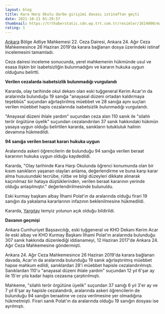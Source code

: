 ```yaml
--- 
layout: blog
title: Kara Harp Okulu darbe girişimi davası istinaftan geçti
date: 2021-10-21 01:29:57
thumbnail: https://trthaberstatic.cdn.wp.trt.com.tr/resimler/1614000/mahkeme-1614543.jpg
rating: 1
---
```

<p>
	<a href="https://www.trthaber.com/etiket/ankara/" target="_blank">Ankara</a> Bölge Adliye Mahkemesi 22. Ceza Dairesi, Ankara 24. Ağır Ceza Mahkemesince 26 Haziran 2019'da karara bağlanan dosya üzerindeki istinaf incelemesini tamamladı.</p>
<p>
	Ceza dairesi inceleme sonucunda, yerel mahkemenin hükmünde usul ve esasa ilişkin bir isabetsizliğin bulunmadığını ve kararın hukuka uygun olduğunu belirtti.</p>
<p>
	<strong>Verilen cezalarda isabetsizlik bulunmadığı vurgulandı</strong></p>
<p>
	Kararda, olay tarihinde okul dekanı olan eski tuğgeneral Kerim Acar'ın da aralarında bulunduğu 19 sanığa "anayasal düzeni ortadan kaldırmaya teşebbüs" suçundan ağırlaştırılmış müebbet ve 28 sanığa aynı suçtan verilen müebbet hapis cezalarında isabetsizlik bulunmadığı vurgulandı.</p>
<p>
	"Anayasal düzeni ihlale yardım" suçundan ceza alan 110 sanık ile "silahlı terör örgütüne üyelik" suçundan cezalandırılan 37 sanık hakkındaki hükmün yasaya uygun olduğu belirtilen kararda, sanıkların tutukluluk halinin devamına hükmedildi.</p>
<p>
	<strong>94 sanığa verilen beraat kararı hukuka uygun</strong></p>
<p>
	Aralarında askeri öğrencilerin de bulunduğu 94 sanığa verilen beraat kararının hukuka uygun olduğu kaydedildi.</p>
<p>
	Kararda, "Olay tarihinde Kara Harp Okulunda öğrenci konumunda olan bir kısım sanıkların yaşanan olayları anlama, değerlendirme ve buna karşı karar alma hususundaki tecrübe, rütbe ve bilgi düzeyleri dikkate alınarak kaçınılmaz bir hataya düştüklerinden, verilen beraat kararının yerinde olduğu anlaşılmıştır." değerlendirilmesinde bulunuldu.</p>
<p>
	Eski kurmay başkanı albay İlhami Polat'ın da aralarında olduğu firari 19 sanığın da yakalama kararlarının infazının beklenilmesine hükmedildi.</p>
<p>
	Kararda, <a href="https://www.trthaber.com/etiket/yargitay/" target="_blank">Yargıtay</a> temyiz yolunun açık olduğu bildirildi.</p>
<p>
	<strong>Davanın geçmişi</strong></p>
<p>
	Ankara Cumhuriyet Başsavcılığı, eski tuğgeneral ve KHO Dekanı Kerim Acar ile eski albay ve KHO Kurmay Başkanı İlhami Polat'ın aralarında bulunduğu 307 sanık hakkında düzenlediği iddianameyi, 12 Haziran 2017'de Ankara 24. Ağır Ceza Mahkemesine göndermişti.</p>
<p>
	Ankara 24. Ağır Ceza Mahkemesince 26 Haziran 2019'da karara bağlanan davada, Acar'ın da aralarında bulunduğu 19 sanık ağırlaştırılmış müebbet hapse mahkum edildi, sanıklardan 28'i müebbet hapisle cezalandırılmıştı. Sanıklardan 110'u "anayasal düzeni ihlale yardım" suçundan 12 yıl 6'şar ay ile 15'er yıla kadar hapis cezasına çarptırılmıştı.</p>
<p>
	Mahkeme, "silahlı terör örgütüne üyelik" suçundan 37 sanığı 6 yıl 3'er ay ve 7 yıl 6'şar ay hapisle cezalandırdı, aralarında askeri öğrencilerin de bulunduğu 94 sanığın beraatine ve ceza verilmesine yer olmadığına hükmetmişti. Firari sanık Polat'ın da aralarında olduğu 19 sanığın dosyası ise ayrılmıştı.</p>